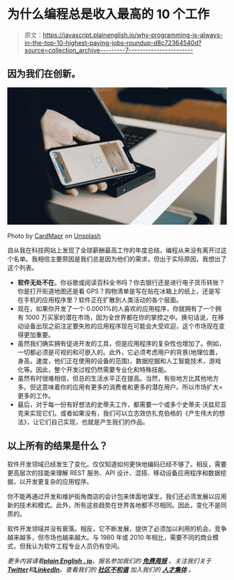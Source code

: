 # 为什么编程总是收入最高的 10 个工作

> 原文：<https://javascript.plainenglish.io/why-programming-is-always-in-the-top-10-highest-paying-jobs-roundup-d8c72364540d?source=collection_archive---------7----------------------->

## 因为我们在创新。

![](img/1e5c643960560b8bbcf4c4064edb3557.png)

Photo by [CardMapr](https://unsplash.com/es/@cardmapr?utm_source=medium&utm_medium=referral) on [Unsplash](https://unsplash.com?utm_source=medium&utm_medium=referral)

自从我在科技网站上发现了全球薪酬最高工作的年度总结，编程从来没有离开过这个名单。我相信主要原因是我们总是因为他们的需求，但出于实际原因，我想出了这个列表。

*   **软件无处不在**。你谷歌或阅读百科全书吗？你去银行还是进行电子货币转账？你是打开街道地图还是看 GPS？购物清单是写在贴在冰箱上的纸上，还是写在手机的应用程序里？软件正在扩散到人类活动的各个层面。
*   现在，如果你开发了一个 0.0001%的人喜欢的应用程序，你就拥有了一个拥有 1000 万买家的潜在市场，因为全世界都在你的掌控之中。换句话说，在移动设备出现之前注定要失败的应用程序现在可能会大受欢迎，这个市场现在变得更加重要。
*   虽然我们确实拥有促进开发的工具，但是应用程序的复杂性也增加了。例如，一切都必须是可视的和可嵌入的。此外，它必须考虑用户的背景(地理位置，身高，速度，他们正在使用的设备的范围)，数据挖掘和人工智能技术，游戏化等。因此，整个开发过程仍然需要专业化和特殊技能。
*   虽然有时很难相信，但总的生活水平正在提高。当然，有些地方比其他地方多。但这意味着你的应用有更多的消费者和更多的潜在用户。所以市场扩大=更多的工作。
*   最后，对于每一份有好想法的史蒂夫工作，都需要一个或多个史蒂夫·沃兹尼亚克来实现它们。或者如果没有，我们可以立志效仿扎克伯格的《产生伟大的想法》，让它们自己实现，也就是产生我们的作品。

## 以上所有的结果是什么？

软件开发领域已经发生了变化。仅仅知道如何更快地编码已经不够了。相反，需要更高层次的技能来理解 REST 服务、API 设计、混搭、移动设备应用程序和数据挖掘，以开发更复杂的应用程序。

你不能再通过开发和维护街角商店的会计包来体面地谋生。我们还必须发展以应用新的技术和模式。此外，所有这些趋势在世界各地都不尽相同。因此，变化不是同质的。

软件开发领域并没有衰落。相反，它不断发展，提供了必须加以利用的机会。竞争越来越多，但市场也越来越大。与 1980 年或 2010 年相比，需要不同的商业模式，但我认为软件工程专业人员仍有空间。

*更多内容请看*[***plain English . io***](https://plainenglish.io/)*。报名参加我们的* [***免费周报***](http://newsletter.plainenglish.io/) *。关注我们关于*[***Twitter***](https://twitter.com/inPlainEngHQ)*和*[***LinkedIn***](https://www.linkedin.com/company/inplainenglish/)*。查看我们的* [***社区不和谐***](https://discord.gg/GtDtUAvyhW) *加入我们的* [***人才集体***](https://inplainenglish.pallet.com/talent/welcome) *。*